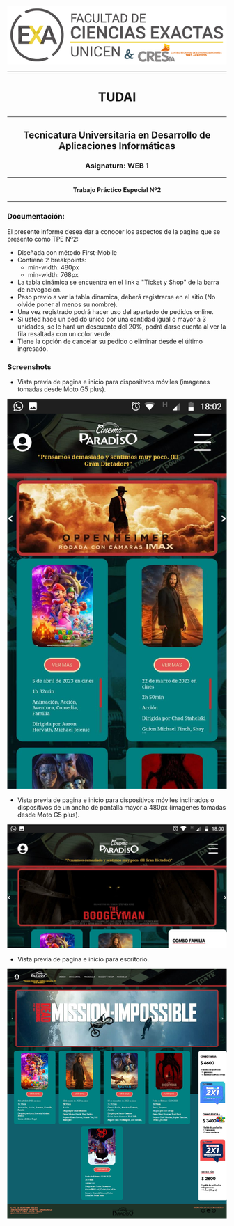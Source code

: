 [//]: ![](screenshots/LogoExactas.png)

<div>

<p align=center>
<img src="screenshots/LogoExactas.png" alt="logo-exactas">
</p>


---
# <p align=center> TUDAI
---
## <p align=center> Tecnicatura Universitaria en Desarrollo de Aplicaciones Informáticas

### <p align=center>Asignatura: WEB 1
---
#### <p align=center>Trabajo Práctico Especial Nº2

---

### Documentación:

El presente informe desea dar a conocer los aspectos de la pagina que se presento como TPE Nº2:

* Diseñada con método First-Mobile
* Contiene 2 breakpoints: 
  - min-width: 480px
  - min-width: 768px
* La tabla dinámica se encuentra en el link a "Ticket y Shop" de la barra de navegacion.
* Paso previo a ver la tabla dinamica, deberá registrarse en el sitio (No olvide poner al menos su nombre).
* Una vez registrado podrá hacer uso del apartado de pedidos online.
* Si usted hace un pedido único por una cantidad igual o mayor a 3 unidades, se le hará un descuento del 20%, podrá darse cuenta al ver la fila resaltada con un color verde.
* Tiene la opción de cancelar su pedido o eliminar desde el último ingresado.

### Screenshots



* Vista previa de pagina e inicio para dispositivos móviles (imagenes tomadas desde Moto G5 plus).

<p align=center>
<img src="screenshots\first-mobile.jpg" alt="vista para moviles">
</p>


* Vista previa de pagina e inicio para dispositivos móviles inclinados o dispositivos de un ancho de pantalla mayor a 480px (imagenes tomadas desde Moto G5 plus).

<p align=center>
<img src="screenshots/break-min-width480px.jpg" alt="vista mayor a 480px">
</p>

* Vista previa de pagina e inicio para escritorio.

<p align=center>
<img src="screenshots/desktop.jpg" alt="vista escritorio">
</p>
